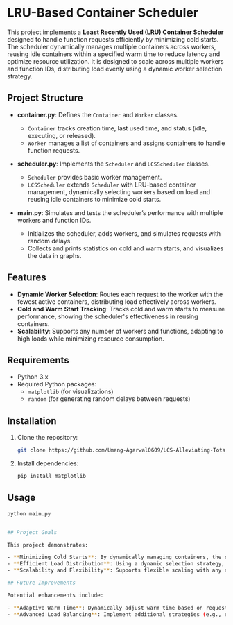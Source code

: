 # LRU-Based Container Scheduler

This project implements a **Least Recently Used (LRU) Container Scheduler** designed to handle function requests efficiently by minimizing cold starts. The scheduler dynamically manages multiple containers across workers, reusing idle containers within a specified warm time to reduce latency and optimize resource utilization. It is designed to scale across multiple workers and function IDs, distributing load evenly using a dynamic worker selection strategy.

## Project Structure

- **container.py**: Defines the `Container` and `Worker` classes.
  - `Container` tracks creation time, last used time, and status (idle, executing, or released).
  - `Worker` manages a list of containers and assigns containers to handle function requests.
  
- **scheduler.py**: Implements the `Scheduler` and `LCSScheduler` classes.
  - `Scheduler` provides basic worker management.
  - `LCSScheduler` extends `Scheduler` with LRU-based container management, dynamically selecting workers based on load and reusing idle containers to minimize cold starts.

- **main.py**: Simulates and tests the scheduler’s performance with multiple workers and function IDs.
  - Initializes the scheduler, adds workers, and simulates requests with random delays.
  - Collects and prints statistics on cold and warm starts, and visualizes the data in graphs.

## Features

- **Dynamic Worker Selection**: Routes each request to the worker with the fewest active containers, distributing load effectively across workers.
- **Cold and Warm Start Tracking**: Tracks cold and warm starts to measure performance, showing the scheduler's effectiveness in reusing containers.
- **Scalability**: Supports any number of workers and functions, adapting to high loads while minimizing resource consumption.

## Requirements

- Python 3.x
- Required Python packages:
  - `matplotlib` (for visualizations)
  - `random` (for generating random delays between requests)

## Installation
1. Clone the repository:
   ```bash
   git clone https://github.com/Umang-Agarwal0609/LCS-Alleviating-Total-Cold-Start-Latency-in-Serverless
2. Install dependencies:
   ```bash
   pip install matplotlib

## Usage
```bash
python main.py


## Project Goals

This project demonstrates:

- **Minimizing Cold Starts**: By dynamically managing containers, the scheduler reduces the need for new container initialization.
- **Efficient Load Distribution**: Using a dynamic selection strategy, the scheduler balances requests across multiple workers.
- **Scalability and Flexibility**: Supports flexible scaling with any number of workers and functions, making it suitable for high-demand environments.

## Future Improvements

Potential enhancements include:

- **Adaptive Warm Time**: Dynamically adjust warm time based on request patterns.
- **Advanced Load Balancing**: Implement additional strategies (e.g., round-robin or priority-based) for routing requests.

